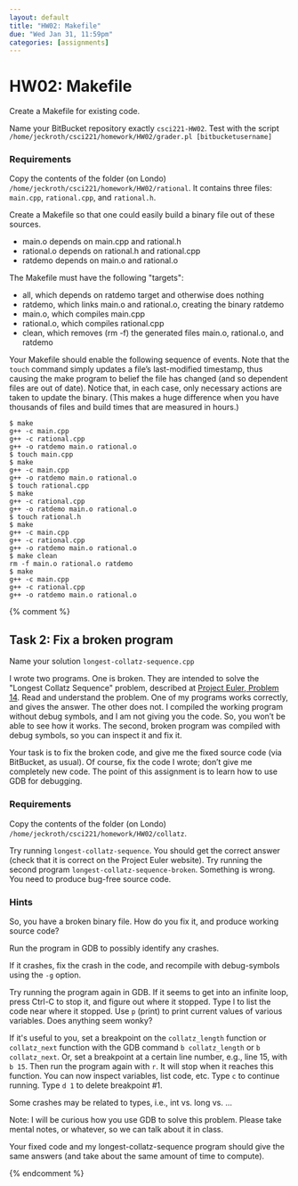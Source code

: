 ```yaml
---
layout: default
title: "HW02: Makefile"
due: "Wed Jan 31, 11:59pm"
categories: [assignments]
---
```


# HW02: Makefile

Create a Makefile for existing code.

Name your BitBucket repository exactly `csci221-HW02`. Test with the script `/home/jeckroth/csci221/homework/HW02/grader.pl [bitbucketusername]`

### Requirements

Copy the contents of the folder (on Londo) `/home/jeckroth/csci221/homework/HW02/rational`. It contains three files: `main.cpp`, `rational.cpp`, and `rational.h`.

Create a Makefile so that one could easily build a binary file out of these sources.

- main.o depends on main.cpp and rational.h
- rational.o depends on rational.h and rational.cpp
- ratdemo depends on main.o and rational.o

The Makefile must have the following "targets":

- all, which depends on ratdemo target and otherwise does nothing
- ratdemo, which links main.o and rational.o, creating the binary ratdemo
- main.o, which compiles main.cpp
- rational.o, which compiles rational.cpp
- clean, which removes (rm -f) the generated files main.o, rational.o, and ratdemo

Your Makefile should enable the following sequence of events. Note that the `touch` command simply updates a file’s last-modified timestamp, thus causing the make program to belief the file has changed (and so dependent files are out of date). Notice that, in each case, only necessary actions are taken to update the binary. (This makes a huge difference when you have thousands of files and build times that are measured in hours.)

```
$ make
g++ -c main.cpp
g++ -c rational.cpp
g++ -o ratdemo main.o rational.o
$ touch main.cpp
$ make
g++ -c main.cpp
g++ -o ratdemo main.o rational.o
$ touch rational.cpp
$ make
g++ -c rational.cpp
g++ -o ratdemo main.o rational.o
$ touch rational.h
$ make
g++ -c main.cpp
g++ -c rational.cpp
g++ -o ratdemo main.o rational.o
$ make clean
rm -f main.o rational.o ratdemo
$ make
g++ -c main.cpp
g++ -c rational.cpp
g++ -o ratdemo main.o rational.o
```

{% comment %}
## Task 2: Fix a broken program

Name your solution `longest-collatz-sequence.cpp`

I wrote two programs. One is broken. They are intended to solve the "Longest Collatz Sequence" problem, described at [Project Euler, Problem 14](https://projecteuler.net/problem=14). Read and understand the problem. One of my programs works correctly, and gives the answer. The other does not. I compiled the working program without debug symbols, and I am not giving you the code. So, you won’t be able to see how it works. The second, broken program was compiled with debug symbols, so you can inspect it and fix it.

Your task is to fix the broken code, and give me the fixed source code (via BitBucket, as usual). Of course, fix the code I wrote; don’t give me completely new code. The point of this assignment is to learn how to use GDB for debugging.

### Requirements

Copy the contents of the folder (on Londo) `/home/jeckroth/csci221/homework/HW02/collatz`.

Try running `longest-collatz-sequence`. You should get the correct answer (check that it is correct on the Project Euler website). Try running the second program `longest-collatz-sequence-broken`. Something is wrong. You need to produce bug-free source code.

### Hints

So, you have a broken binary file. How do you fix it, and produce working source code?

Run the program in GDB to possibly identify any crashes.

If it crashes, fix the crash in the code, and recompile with debug-symbols using the `-g` option.

Try running the program again in GDB. If it seems to get into an infinite loop, press Ctrl-C to stop it, and figure out where it stopped. Type l to list the code near where it stopped. Use `p` (print) to print current values of various variables. Does anything seem wonky?

If it's useful to you, set a breakpoint on the `collatz_length` function or `collatz_next` function with the GDB command `b collatz_length` or `b collatz_next`. Or, set a breakpoint at a certain line number, e.g., line 15, with `b 15`. Then run the program again with `r`. It will stop when it reaches this function. You can now inspect variables, list code, etc. Type `c` to continue running. Type `d 1` to delete breakpoint #1.

Some crashes may be related to types, i.e., int vs. long vs. …

Note: I will be curious how you use GDB to solve this problem. Please take mental notes, or whatever, so we can talk about it in class.

Your fixed code and my longest-collatz-sequence program should give the same answers (and take about the same amount of time to compute).

{% endcomment %}


